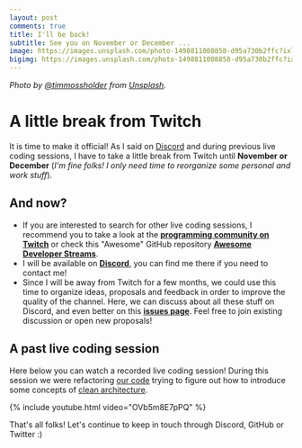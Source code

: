 ```yaml
---
layout: post
comments: true
title: I'll be back!
subtitle: See you on November or December ...
image: https://images.unsplash.com/photo-1498811008858-d95a730b2ffc?ixlib=rb-0.3.5&ixid=eyJhcHBfaWQiOjEyMDd9&s=2ceabf5d9d92cbdbf86bc1dc75649c48&auto=format&fit=crop&w=1050&q=80
bigimg: https://images.unsplash.com/photo-1498811008858-d95a730b2ffc?ixlib=rb-0.3.5&ixid=eyJhcHBfaWQiOjEyMDd9&s=2ceabf5d9d92cbdbf86bc1dc75649c48&auto=format&fit=crop&w=1050&q=80
---
```


_Photo by [@timmossholder](https://unsplash.com/@timmossholder) from [Unsplash](https://unsplash.com/photos/C8jNJslQM3A)._

# A little break from Twitch

It is time to make it official! As I said on [Discord](https://discord.gg/B7HS2AT) and during previous live coding sessions, I have to take a little break from Twitch until **November or December** (_I'm fine folks! I only need time to reorganize some personal and work stuff_).

## And now?

- If you are interested to search for other live coding sessions, I recommend you to take a look at the [**programming community on Twitch**](https://www.twitch.tv/communities/programming) or check this "Awesome" GitHub repository [**Awesome Developer Streams**](https://github.com/bnb/awesome-developer-streams).
- I will be available on [**Discord**](https://discord.gg/B7HS2AT), you can find me there if you need to contact me!
- Since I will be away from Twitch for a few months, we could use this time to organize ideas, proposals and feedback in order to improve the quality of the channel. Here, we can discuss about all these stuff on Discord, and even better on this [**issues page**](https://github.com/joebew42/twitch/issues). Feel free to join existing discussion or open new proposals!

## A past live coding session

Here below you can watch a recorded live coding session! During this session we were refactoring [our code](https://github.com/joebew42/ex_chat) trying to figure out how to introduce some concepts of [clean architecture](https://8thlight.com/blog/uncle-bob/2012/08/13/the-clean-architecture.html).

{% include youtube.html video="OVb5m8E7pPQ" %}

That's all folks! Let's continue to keep in touch through Discord, GitHub or Twitter :)